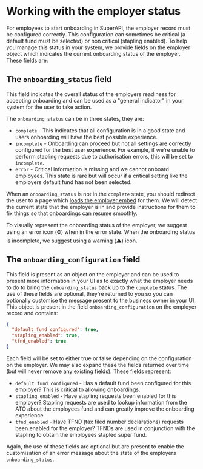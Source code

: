 # Working with the employer status

For employees to start onboarding in SuperAPI, the employer record must be configured correctly. This configuration can sometimes be critical (a default fund must be selected) or non critical (stapling enabled). To help you manage this status in your system, we provide fields on the employer object which indicates the current onboarding status of the employer. These fields are:

## The `onboarding_status` field

This field indicates the overall status of the employers readiness for accepting onboarding and can be used as a "general indicator" in your system for the user to take action.

The `onboarding_status` can be in three states, they are:

- `complete` - This indicates that all configuration is in a good state and users onboarding will have the best possible experience.
- `incomplete` - Onboarding can proceed but not all settings are correctly configured for the best user experience. For example, if we're unable to perform stapling requests due to authorisation errors, this will be set to `incomplete`.
- `error` - Critical information is missing and we cannot onboard employees. This state is rare but will occur if a critical setting like the employers default fund has not been selected.

When an `onboarding_status` is not in the `complete` state, you should redirect the user to a page which [loads the employer embed](/software_partners/how_to_guides/create_an_employer/index.html#showing-the-employer-embed) for them. We will detect the current state that the employer is in and provide instructions for them to fix things so that onboardings can resume smoothly.

To visually represent the onboarding status of the employer, we suggest using an error icon (⛔) when in the error state. When the onboarding status is incomplete, we suggest using a warning (⚠️) icon.

## The `onboarding_configuration` field

This field is present as an object on the employer and can be used to present more information in your UI as to exactly what the employer needs to do to bring the `onboarding_status` back up to the `complete` status. The use of these fields are optional, they're returned to you so you can optionally customise the message present to the business owner in your UI. This object is present in the field `onboarding_configuration` on the employer record and contains:

```json
{
  "default_fund_configured": true,
  "stapling_enabled": true,
  "tfnd_enabled": true
}
```

Each field will be set to either true or false depending on the configuration on the employer. We may also expand these the fields returned over time (but will never remove any existing fields). These fields represent:

- `default_fund_configured` - Has a default fund been configured for this employer? This is critical to allowing onboardings.
- `stapling_enabled` - Have stapling requests been enabled for this employer? Stapling requests are used to lookup information from the ATO about the employees fund and can greatly improve the onboarding experience.
- `tfnd_enabled` - Have TFND (tax filed number declarations) requests been enabled for the employer? TFNDs are used in conjunction with the stapling to obtain the employees stapled super fund.

Again, the use of these fields are optional but are present to enable the customisation of an error message about the state of the employers `onboarding_status`.
